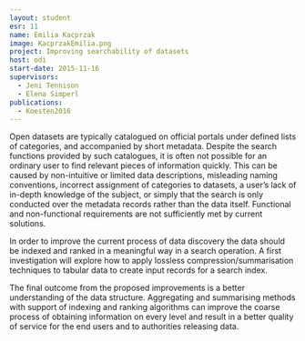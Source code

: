 ```yaml
---
layout: student
esr: 11
name: Emilia Kacprzak
image: KacprzakEmilia.png
project: Improving searchability of datasets
host: odi
start-date: 2015-11-16
supervisors:
  - Jeni Tennison
  - Elena Simperl
publications:
  - Koesten2016
---
```

Open datasets are typically catalogued on official portals under defined lists of categories, and accompanied by short metadata. Despite the search functions provided by such catalogues, it is often not possible for an ordinary user to find relevant pieces of information quickly. This can be caused by non-intuitive or limited data descriptions, misleading naming conventions, incorrect assignment of categories to datasets, a user’s lack of in-depth knowledge of the subject, or simply that the search is only conducted over the metadata records rather than the data itself. Functional and non-functional requirements are not sufficiently met by current solutions.

In order to improve the current process of data discovery the data should be indexed and ranked in a meaningful way in a search operation. A first investigation will explore how to apply lossless compression/summarisation techniques to tabular data to create input records for a search index.

The final outcome from the proposed improvements is a better understanding of the data structure. Aggregating and summarising methods with support of indexing and ranking algorithms can improve the coarse process of obtaining information on every level and result in a better quality of service for the end users and to authorities releasing data.
